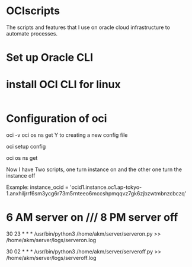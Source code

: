 # OCIscripts
The scripts and features that I use on oracle cloud infrastructure to automate processes.

# Set up Oracle CLI

# install OCI CLI for linux

<!-- log into linux terminal -->

``` bash -c "$(curl -L https://raw.githubusercontent.com/oracle/oci-cli/master/scripts/install/install.sh)"
```
<!-- press enter to set everything default -->

# Configuration of oci

oci -v
oci os ns get 
Y to creating a new config file

oci setup config

<!-- 1   user ocid
2   tenancy ocid
3   Region 
4   create new api signing rsa key pair Y
press enter to destination and name 
now go and copy that public key   -->


<!-- Go to OCI console 
at User Page > Resources > API Keys
add API Key
Copy and paste public key
Check fingerprint if they match or not 
 -->

oci os ns get 

<!-- You shoud get an data output -->

Now I have Two scripts, one turn instance on and the other one turn the instance off

<!-- Setup Python and pip env -->

<!-- Please change the instance_ocid according to your need. -->
Example:     instance_ocid = 'ocid1.instance.oc1.ap-tokyo-1.anxhiljrrf6sm3ycg6r73m5rnteeo6mccshpmqqvz7gk6zjbzwtmbnzcbczq'

<!-- Run those scripts with crontab -->
<!-- copy and paste this  -->

# 6 AM server on /// 8 PM server off

30 23 * * * /usr/bin/python3 /home/akm/server/serveron.py >> /home/akm/server/logs/serveron.log

30 02 * * * /usr/bin/python3 /home/akm/server/serveroff.py >> /home/akm/server/logs/serveroff.log
